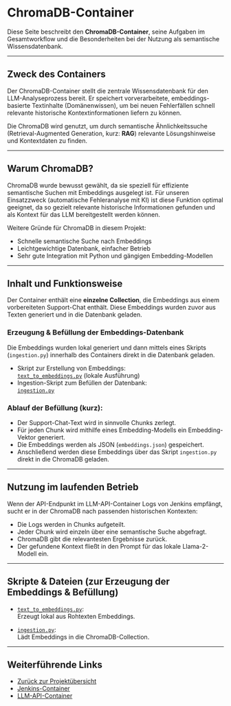 # ChromaDB-Container

Diese Seite beschreibt den **ChromaDB-Container**, seine Aufgaben im Gesamtworkflow und die Besonderheiten bei der Nutzung als semantische Wissensdatenbank.

---

## Zweck des Containers

Der ChromaDB-Container stellt die zentrale Wissensdatenbank für den LLM-Analyseprozess bereit. Er speichert vorverarbeitete, embeddings-basierte Textinhalte (Domänenwissen), um bei neuen Fehlerfällen schnell relevante historische Kontextinformationen liefern zu können.

Die ChromaDB wird genutzt, um durch semantische Ähnlichkeitssuche (Retrieval-Augmented Generation, kurz: **RAG**) relevante Lösungshinweise und Kontextdaten zu finden.

---

## Warum ChromaDB?

ChromaDB wurde bewusst gewählt, da sie speziell für effiziente semantische Suchen mit Embeddings ausgelegt ist. Für unseren Einsatzzweck (automatische Fehleranalyse mit KI) ist diese Funktion optimal geeignet, da so gezielt relevante historische Informationen gefunden und als Kontext für das LLM bereitgestellt werden können.

Weitere Gründe für ChromaDB in diesem Projekt:

- Schnelle semantische Suche nach Embeddings
- Leichtgewichtige Datenbank, einfacher Betrieb
- Sehr gute Integration mit Python und gängigen Embedding-Modellen

---

## Inhalt und Funktionsweise

Der Container enthält eine **einzelne Collection**, die Embeddings aus einem vorbereiteten Support-Chat enthält. Diese Embeddings wurden zuvor aus Texten generiert und in die Datenbank geladen.

### Erzeugung & Befüllung der Embeddings-Datenbank

Die Embeddings wurden lokal generiert und dann mittels eines Skripts (`ingestion.py`) innerhalb des Containers direkt in die Datenbank geladen.

- Skript zur Erstellung von Embeddings:  
  [`text_to_embeddings.py`](scripts-und-dateien.md#text_to_embeddingspy) (lokale Ausführung)
- Ingestion-Skript zum Befüllen der Datenbank:  
  [`ingestion.py`](scripts-und-dateien.md#ingestionpy)

### Ablauf der Befüllung (kurz):

- Der Support-Chat-Text wird in sinnvolle Chunks zerlegt.
- Für jeden Chunk wird mithilfe eines Embedding-Modells ein Embedding-Vektor generiert.
- Die Embeddings werden als JSON (`embeddings.json`) gespeichert.
- Anschließend werden diese Embeddings über das Skript `ingestion.py` direkt in die ChromaDB geladen.

---

## Nutzung im laufenden Betrieb

Wenn der API-Endpunkt im LLM-API-Container Logs von Jenkins empfängt, sucht er in der ChromaDB nach passenden historischen Kontexten:

- Die Logs werden in Chunks aufgeteilt.
- Jeder Chunk wird einzeln über eine semantische Suche abgefragt.
- ChromaDB gibt die relevantesten Ergebnisse zurück.
- Der gefundene Kontext fließt in den Prompt für das lokale Llama-2-Modell ein.

---

## Skripte & Dateien (zur Erzeugung der Embeddings & Befüllung)

- [`text_to_embeddings.py`](scripts-und-dateien.md#text_to_embeddingspy):  
  Erzeugt lokal aus Rohtexten Embeddings.
  
- [`ingestion.py`](scripts-und-dateien.md#ingestionpy):  
  Lädt Embeddings in die ChromaDB-Collection.

---

## Weiterführende Links

- [Zurück zur Projektübersicht](erweiterte-fehleranalyse-llm-rag.md)
- [Jenkins-Container](jenkins-container.md)
- [LLM-API-Container](llm-api-container.md)
